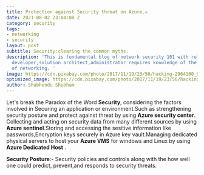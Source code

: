 ```yaml
---
title: Protection against Security threat on Azure.☠️
date: 2021-08-02 23:04:08 Z
category: security
tags:
- networking
- security
layout: post
subtitle: Security:clearing the common myths.
description: 'This is fundamental blog of network security 101 with role as an azure
  developer,solution architect,administrator requires knowledge of the foundations
  of networking. '
image: https://cdn.pixabay.com/photo/2017/11/19/23/56/hacking-2964100_960_720.jpg
optimized_image: https://cdn.pixabay.com/photo/2017/11/19/23/56/hacking-2964100_960_720.jpg
author: Shubhendu Shubham
---
```


Let's break the Paradox of the Word **Security**, considering the factors involved in Securing an application or environment.Such as strengthening security posture and protect against threat by using **Azure security center**. Collecting and acting on security data from many different sources by using **Azure sentinel**.Storing and accessing the sesitive information like passwords,Encryption keys securely in Azure key vault.Managing dedicated physical servers to host your **Azure VMS** for windows and Linux by using **Azure Dedicated Host** .

**Security Posture**:- Security policies and controls along with the how well one could predict, prevent,and responds to security threats.





